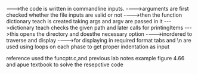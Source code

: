 --->the code is written in commandline inputs.
---->arguments are first checked whether the file inputs are valid or not
---->then the function dictionary teach is created taking args and argv are passed in it
--->dictionary teach checks the given path and later calls for printingItems
--->this opens the directory and doesthe necessary option
---->inordered to traverse and display
---->for displaying in required format tabs and \n are used using loops on each phase to get proper indentation as input


reference
used the funcptr.c,and previous lab notes
example figure 4.66 and apue textbook to solve the resepctive code


